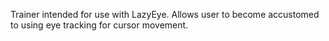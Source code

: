 Trainer intended for use with LazyEye. Allows user to become accustomed to using eye tracking for cursor movement.
